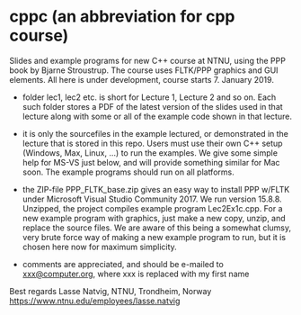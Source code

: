 # cppc  (an abbreviation for cpp course)

Slides and example programs for new C++ course at NTNU, using the PPP book by Bjarne Stroustrup. The course uses FLTK/PPP graphics and GUI elements. All here is under development, course starts 7. January 2019.

- folder lec1, lec2 etc. is short for Lecture 1, Lecture 2 and so on. Each such folder stores a PDF of the latest 
version of the slides used in that lecture along with some or all of the example code shown in that lecture.

- it is only the sourcefiles in the example lectured, or demonstrated in the lecture that is stored in this repo. Users must use their own C++ setup (Windows, Max, Linux, ...) to run the examples. We give some simple help for MS-VS just below, and will provide something similar for Mac soon. The example programs should run on all platforms.

- the ZIP-file PPP_FLTK_base.zip gives an easy way to install PPP w/FLTK under Microsoft Visual Studio Community 2017. We run version 15.8.8. Unzipped, the project compiles example program Lec2Ex1c.cpp. For a new example program with graphics, just make a new copy, unzip, and replace the source files. We are aware of this being a somewhat clumsy,  very brute force way of making a new example program to run, but it is chosen here now for maximum simplicity.

- comments are appreciated, and should be e-mailed to xxx@computer.org, where xxx is replaced with my first name

Best regards
Lasse Natvig,
NTNU, Trondheim, Norway
https://www.ntnu.edu/employees/lasse.natvig


